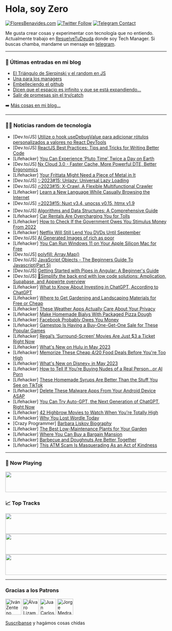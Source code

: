 # Hola, soy Zero

[![FloresBenavides.com](https://img.shields.io/website?down_message=oops&label=MiBlog&style=for-the-badge&up_message=online&url=https%3A%2F%2Ffloresbenavides.com)](https://floresbenavides.com) [![Twitter Follow](https://img.shields.io/twitter/follow/ZeroDragon?color=%231DA1F2&label=Follow&logo=twitter&logoColor=ffffff&style=for-the-badge)](https://twitter.com/zerodragon) [![Telegram Contact](https://img.shields.io/badge/escr%C3%ADbeme-ZeroDragon-%2326A5E4?style=for-the-badge&logo=telegram)](https://t.me/zerodragon)

Me gusta crear cosas y experimentar con tecnología que no entiendo.
Actualmente trabajo en [ResuelveTuDeuda](http://github.com/resuelve) donde soy Tech Manager.
Si buscas chamba, mandame un mensaje en [telegram](https://t.me/zerodragon).

---

### 📕 Últimas entradas en mi blog
<!-- BLOG-POST-LIST:START -->
- [El Triángulo de Sierpinski y el random en JS](https://floresbenavides.com/el-triangulo-de-sierpinski-y-el-random-en-js/)
- [Una para los managers](https://floresbenavides.com/una-para-los-managers/)
- [Embelleciendo el github](https://floresbenavides.com/embelleciendo-el-github/)
- [Dicen que el espacio es infinito y que se está expandiendo…](https://floresbenavides.com/dicen-que-el-espacio-es-infinito-y-que-se-esta-expandiendo/)
- [Salir de promesas sin el try/catch](https://floresbenavides.com/salir-de-promesas-sin-el-try-catch/)
<!-- BLOG-POST-LIST:END -->

➡️ [Más cosas en mi blog...](https://floresbenavides.com)

---

### 👨‍💻 Noticias random de tecnología
<!-- TECH-POSTS:START -->
- [Dev.to/JS] [Utilize o hook useDebugValue para adicionar rótulos personalizados a valores no React DevTools](https://dev.to/eliasgabriel1/utilize-o-hook-usedebugvalue-para-adicionar-rotulos-personalizados-a-valores-no-react-devtools-19j)
- [Dev.to/JS] [ReactJS Best Practices: Tips and Tricks for Writing Better Code](https://dev.to/beginarjun/reactjs-best-practices-tips-and-tricks-for-writing-better-code-aaf)
- [Lifehacker] [You Can Experience ‘Pluto Time’ Twice a Day on Earth](https://lifehacker.com/you-can-experience-pluto-time-twice-a-day-on-earth-1850349379)
- [Dev.to/JS] [Nx Cloud 3.0 - Faster Cache, More Powerful DTE, Better Ergonomics](https://dev.to/nx/nx-cloud-30-faster-cache-more-powerful-dte-better-ergonomics-18a4)
- [Lifehacker] [Your Frittata Might Need a Piece of Metal in It](https://lifehacker.com/your-frittata-might-need-a-piece-of-metal-in-it-1850346023)
- [Dev.to/JS] [✨2023#15: Unlazy: Universal Lazy Loading](https://dev.to/jstoolsweekly/202315-unlazy-universal-lazy-loading-2817)
- [Dev.to/JS] [🔥2023#15: X-Crawl, A Flexible Multifunctional Crawler](https://dev.to/jstoolsweekly/202315-x-crawl-a-flexible-multifunctional-crawler-1ae9)
- [Lifehacker] [Learn a New Language While Casually Browsing the Internet](https://lifehacker.com/learn-a-new-language-while-casually-browsing-the-intern-1850345991)
- [Dev.to/JS] [⭐2023#15: Nuxt v3.4, unocss v0.15, htmx v1.9](https://dev.to/jstoolsweekly/202315-nuxt-v34-unocss-v015-htmx-v19-5cpe)
- [Dev.to/JS] [Algorithms and Data Structures: A Comprehensive Guide](https://dev.to/limacodes/algorithms-and-data-structures-a-comprehensive-guide-39oj)
- [Lifehacker] [Car Rentals Are Overcharging You for Tolls](https://lifehacker.com/car-rentals-are-overcharging-you-for-tolls-1850345927)
- [Lifehacker] [How to Check If the Government Owes You Stimulus Money From 2022](https://lifehacker.com/how-to-check-if-the-government-owes-you-stimulus-money-1850348381)
- [Lifehacker] [Netflix Will Still Lend You DVDs Until September](https://lifehacker.com/you-can-still-get-dvds-from-netflix-and-maybe-you-shou-1849586365)
- [Dev.to/JS] [AI Generated Images of rich as poor](https://dev.to/jon_snow789/ai-generated-images-of-rich-as-poor-1i32)
- [Lifehacker] [You Can Run Windows 11 on Your Apple Silicon Mac for Free](https://lifehacker.com/you-can-run-windows-11-on-your-apple-silicon-mac-for-fr-1850347186)
- [Dev.to/JS] [polyfill: Array.Map&lpar;&rpar;](https://dev.to/naveen1995113/polyfill-arraymap-4bd2)
- [Dev.to/JS] [JavaScript Objects - The Beginners Guide To Javascript&lpar;Part 5&rpar;](https://dev.to/camskithedev/javascript-objects-the-beginners-guide-to-javascriptpart-5-1c1i)
- [Dev.to/JS] [Getting Started with Pipes in Angular: A Beginner&#39;s Guide](https://dev.to/ayushdev_24/getting-started-with-pipes-in-angular-a-beginners-guide-p63)
- [Dev.to/JS] [🍂Simplify the back end with low code solutions: Amplication, Supabase, and Appwirte overview](https://dev.to/hunghvu/simplify-the-back-end-with-low-code-solutions-amplication-supabase-and-appwirte-overview-4ia7)
- [Lifehacker] [What to Know About Investing in ChatGPT, According to ChatGPT](https://lifehacker.com/what-to-know-about-investing-in-chatgpt-according-to-c-1850344557)
- [Lifehacker] [Where to Get Gardening and Landscaping Materials for Free or Cheap](https://lifehacker.com/where-to-get-gardening-and-landscaping-materials-for-fr-1850346771)
- [Lifehacker] [These Weather Apps Actually Care About Your Privacy](https://lifehacker.com/these-weather-apps-actually-care-about-your-privacy-1850342974)
- [Lifehacker] [Make Homemade Bialys With Packaged Pizza Dough](https://lifehacker.com/make-homemade-bialys-with-packaged-pizza-dough-1850349658)
- [Lifehacker] [Facebook Probably Owes You Money](https://lifehacker.com/facebook-probably-owes-you-money-1850350640)
- [Lifehacker] [Gamestop Is Having a Buy-One-Get-One Sale for These Popular Games](https://lifehacker.com/gamestop-is-having-a-buy-one-get-one-sale-for-these-pop-1850349375)
- [Lifehacker] [Regal’s ‘Surround-Screen’ Movies Are Just $3 a Ticket Right Now](https://lifehacker.com/regal-s-surround-screen-movies-are-just-3-a-ticket-r-1850345171)
- [Lifehacker] [What&#39;s New on Hulu in May 2023](https://lifehacker.com/whats-new-on-hulu-in-may-2023-1850349866)
- [Lifehacker] [Memorize These Cheap 4/20 Food Deals Before You&#39;re Too High](https://lifehacker.com/memorize-these-cheap-4-20-food-deals-before-youre-too-h-1850348698)
- [Lifehacker] [What&#39;s New on Disney+ in May 2023](https://lifehacker.com/whats-new-on-disney-in-may-2023-1850349256)
- [Lifehacker] [How to Tell If You’re Buying Nudes of a Real Person...or AI Porn](https://lifehacker.com/how-to-tell-if-you-re-buying-nudes-of-a-real-person-o-1850344588)
- [Lifehacker] [These Homemade Syrups Are Better Than the Stuff You See on TikTok](https://lifehacker.com/these-homemade-syrups-are-better-than-the-stuff-you-see-1850339690)
- [Lifehacker] [Delete These Malware Apps From Your Android Device ASAP](https://lifehacker.com/delete-these-malware-apps-from-your-android-device-asap-1850348143)
- [Lifehacker] [You Can Try Auto-GPT, the Next Generation of ChatGPT, Right Now](https://lifehacker.com/you-can-try-auto-gpt-the-next-generation-of-chatgpt-r-1850343691)
- [Lifehacker] [42 Highbrow Movies to Watch When You&#39;re Totally High](https://lifehacker.com/42-highbrow-films-to-watch-when-youre-totally-high-1848796343)
- [Lifehacker] [Why You Lost Wordle Today](https://lifehacker.com/why-you-lost-wordle-today-1850348061)
- [Crazy Programmer] [Barbara Liskov Biography](https://www.thecrazyprogrammer.com/2023/04/barbara-liskov-biography.html)
- [Lifehacker] [The Best Low-Maintenance Plants for Your Garden](https://lifehacker.com/the-best-low-maintenance-plants-for-your-garden-1850344419)
- [Lifehacker] [Where You Can Buy a Bargain Mansion](https://lifehacker.com/where-you-can-buy-a-bargain-mansion-1850344233)
- [Lifehacker] [Barbecue and Doughnuts Are Better Together](https://lifehacker.com/barbecue-and-doughnuts-are-better-together-1850339106)
- [Lifehacker] [This ATM Scam Is Masquerading As an Act of Kindness](https://lifehacker.com/this-atm-scam-is-masquerading-as-an-act-of-kindness-1850338599)<!-- TECH-POSTS:END -->

---

### 🎵 Now Playing
<a href="https://spotify-now-playing-dun.vercel.app/now-playing?open"><img src="https://spotify-now-playing-dun.vercel.app/now-playing" width="540" height="64"></a>

### 📈 Top Tracks
<a href="https://spotify-now-playing-dun.vercel.app/top-tracks?i=1&open"><img src="https://spotify-now-playing-dun.vercel.app/top-tracks?i=1" width="540" height="64"></a>
<a href="https://spotify-now-playing-dun.vercel.app/top-tracks?i=2&open"><img src="https://spotify-now-playing-dun.vercel.app/top-tracks?i=2" width="540" height="64"></a>
<a href="https://spotify-now-playing-dun.vercel.app/top-tracks?i=3&open"><img src="https://spotify-now-playing-dun.vercel.app/top-tracks?i=3" width="540" height="64"></a>

---

### Gracias a los Patrons
[<img src="https://avatars.githubusercontent.com/u/243380?v=4" alt="Iván Zenteno" width="50px">](https://github.com/k001) [<img src="https://avatars.githubusercontent.com/u/19955639?v=4" alt="Álvaro Lizama" width="50px">](https://github.com/alvarolizama) [<img src="https://avatars.githubusercontent.com/u/2718753?v=4" alt="Juan Carlos Ruiz" width="50px">](https://github.com/JuanCrg90) [<img src="https://avatars.githubusercontent.com/u/37025?v=4" alt="Jorge Medrano" width="50px">](https://github.com/h1pp1e) 

[Suscríbanse](https://www.patreon.com/zerodragon) y hagámos cosas chidas
